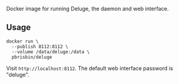 Docker image for running Deluge, the daemon and web interface.

## Usage

```
docker run \
  --publish 8112:8112 \
  --volume /data/deluge:/data \
  pbrisbin/deluge
```

Visit `http://localhost:8112`. The default web interface password is "deluge".
